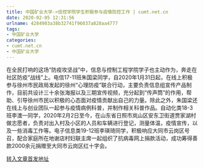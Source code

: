 ```yaml
---
title: 中国矿业大学->信控学院学生积极参与疫情防控工作 | cumt.net.cn
date: 2020-02-05 12:31:56
urlname: 4284903a38b32741f96037a828aa4777
tags: 
- 中国矿业大学
categories:
- cumt.net.cn
- 中国矿业大学
---
```

在全民打响的这场“防疫攻坚战”中，信息与控制工程学院学子也主动作为，奔走在社区防疫“战线”上。电信17-11班朱国梁同学，自2020年1月31日起，在线上积极参与徐州市民政局发起的徐州“心理防疫”联合行动，主要负责信息组宣传产品制作，目前共设计三十余张海报以及三期宣传视频，充分起到“传声筒”的作用，帮助、引导徐州市民以积极的心态面对疫情贡献出自己的力量。除此之外，朱国梁还在线上与创业团队一起参与疫情病例科普，并制作相关科普作品。自动化类18-3班李澳一同学，2020年2月2日至今，在山东省日照市岚山区安东卫街道贾家湖村做志愿者，负责对出入村及小区的人员和车辆进行登记，测量体温，疫情宣传，以及一些消毒工作等。电子信息类19-12班李瑛琦同学，积极响应大同市云岗区号召，配合家庭所在地谢店村妇联主席一起组织了抗病毒网上捐款活动，成功筹得善款2000余元捐赠至大同市云岗区红十字会。



[转入文章首发地址](http://xwzx.cumt.edu.cn/85/cb/c523a558539/page.htm)